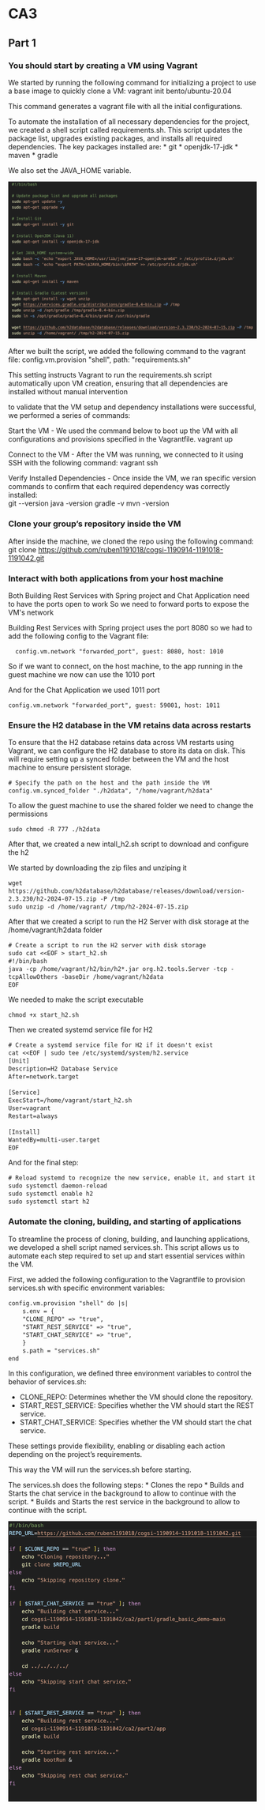 # CA3

## Part 1

### You should start by creating a VM using Vagrant

We started by running the following command for initializing a project to use a base image to quickly clone a VM:
    vagrant init bento/ubuntu-20.04

This command generates a vagrant file with all the initial configurations.

To automate the installation of all necessary dependencies for the project, we created a shell script called requirements.sh. This script updates the package list, upgrades existing packages, and installs all required dependencies. The key packages installed are:
    * git
    * openjdk-17-jdk
    * maven
    * gradle

We also set the JAVA_HOME variable.

![alt text](images/requirments.png)

After we built the script, we added the following command to the vagrant file:
    config.vm.provision "shell", path: "requirements.sh"

This setting instructs Vagrant to run the requirements.sh script automatically upon VM creation, ensuring that all dependencies are installed without manual intervention


to validate that the VM setup and dependency installations were successful, we performed a series of commands:

Start the VM - We used the command below to boot up the VM with all configurations and provisions specified in the Vagrantfile.
    vagrant up

Connect to the VM - After the VM was running, we connected to it using SSH with the following command:
    vagrant ssh

Verify Installed Dependencies - Once inside the VM, we ran specific version commands to confirm that each required dependency was correctly installed:   
    git --version
    java -version
    gradle -v
    mvn -version

### Clone your group’s repository inside the VM

After inside the machine, we cloned the repo using the following command:
    git clone https://github.com/ruben1191018/cogsi-1190914-1191018-1191042.git


### Interact with both applications from your host machine

Both Building Rest Services with Spring project and Chat Application need to have the ports open to work
So we need to forward ports to expose the VM's network
 
Building Rest Services with Spring project uses the port  8080 so we had to add the following config to the Vagrant file:

      config.vm.network "forwarded_port", guest: 8080, host: 1010

So if we want to connect, on the host machine, to the app running in the guest machine we now can use the 1010 port

And for the Chat Application we used 1011 port

    config.vm.network "forwarded_port", guest: 59001, host: 1011


### Ensure the H2 database in the VM retains data across restarts


To ensure that the H2 database retains data across VM restarts using Vagrant, we can configure the H2 database to store its data on disk. This will require setting up a synced folder between the VM and the host machine to ensure persistent storage.

    # Specify the path on the host and the path inside the VM
    config.vm.synced_folder "./h2data", "/home/vagrant/h2data"

To allow the guest machine to use the shared folder we need to change the permissions
    
    sudo chmod -R 777 ./h2data

After that, we created a new intall_h2.sh script to download and configure the h2

We started by downloading the zip files and unziping it

    wget https://github.com/h2database/h2database/releases/download/version-2.3.230/h2-2024-07-15.zip -P /tmp
    sudo unzip -d /home/vagrant/ /tmp/h2-2024-07-15.zip

After that we created a script to run the H2 Server with disk storage at the /home/vagrant/h2data folder

    # Create a script to run the H2 server with disk storage
    sudo cat <<EOF > start_h2.sh
    #!/bin/bash
    java -cp /home/vagrant/h2/bin/h2*.jar org.h2.tools.Server -tcp -tcpAllowOthers -baseDir /home/vagrant/h2data
    EOF

We needed to make the script executable
    
    chmod +x start_h2.sh

Then we created systemd service file for H2

    # Create a systemd service file for H2 if it doesn't exist
    cat <<EOF | sudo tee /etc/systemd/system/h2.service
    [Unit]
    Description=H2 Database Service
    After=network.target
    
    [Service]
    ExecStart=/home/vagrant/start_h2.sh
    User=vagrant
    Restart=always
    
    [Install]
    WantedBy=multi-user.target
    EOF

And for the final step:

    # Reload systemd to recognize the new service, enable it, and start it
    sudo systemctl daemon-reload
    sudo systemctl enable h2
    sudo systemctl start h2


### Automate the cloning, building, and starting of applications

To streamline the process of cloning, building, and launching applications, we developed a shell script named services.sh. This script allows us to automate each step required to set up and start essential services within the VM.


First, we added the following configuration to the Vagrantfile to provision services.sh with specific environment variables:

    config.vm.provision "shell" do |s|
        s.env = {
        "CLONE_REPO" => "true",
        "START_REST_SERVICE" => "true",
        "START_CHAT_SERVICE" => "true",
        }
        s.path = "services.sh"
    end

In this configuration, we defined three environment variables to control the behavior of services.sh:

* CLONE_REPO: Determines whether the VM should clone the repository.
* START_REST_SERVICE: Specifies whether the VM should start the REST service.
* START_CHAT_SERVICE: Specifies whether the VM should start the chat service.

These settings provide flexibility, enabling or disabling each action depending on the project’s requirements.

This way the VM will run the services.sh before starting.

The services.sh does the following steps:
    * Clones the repo
    * Builds and Starts the chat service in the background to allow to continue with the script.
    * Builds and Starts the rest service in the background to allow to continue with the script.


![alt text](images/services.png)